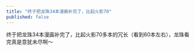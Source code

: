```yaml
---
title: "终于把龙珠34本漫画补完了，比起火影70"
published: false
---
```

终于把龙珠34本漫画补完了，比起火影70多本的冗长（看到60本左右），龙珠看完真是意犹未尽啊～

